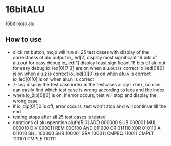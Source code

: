 # 16bitALU
16bit mojo alu

## How to use
* click rst button, mojo will run all 25 test cases with display of the correctness of alu output
    io_led[2] display most significant 16 bits of alu.out for easy debug
    io_led[1] display least significant 16 bits of alu.out for easy debug
    io_led[0][7:3] are on when alu.out is correct
    io_led[0][0] is on when alu.z is correct
    io_led[0][0] is on when alu.v is correct
    io_led[0][0] is on when alu.n is correct
* 7-seg display the test case index in the testcases array in hex, so user can easily find which test case is wrong according to leds and the index
* when io_dip[0][0] is on, if error occurs, test will stop and display the wrong case
* if io_dip[0][]0 is off, error occurs, test won't stop and will continue till the end
* testing stops after all 25 test cases is tested
* oprations of alu
     operation alufn[5:0]
     ADD        000000
     SUB        000001
     MUL        000010
     DIV        000011
     REM        000100
     AND        011000
     OR         011110
     XOR        010110
     A          011010
     SHL        100000
     SHR        100001
     SRA        100011
     CMPEQ      110011
     CMPLT      110101
     CMPLE      110111
